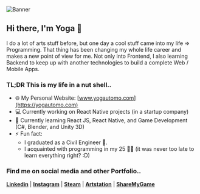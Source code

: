 ![Banner](https://i.ibb.co/Nr8yYjM/github-Banner2-01.png)

## Hi there, I'm Yoga 👋
I do a lot of arts stuff before, but one day a cool stuff came into my life => Programming. That thing has been changing my whole life career and makes a new point of view for me. Not only into Frontend, I also learning Backend to keep up with another technologies to build a complete Web / Mobile Apps.
<br>
### TL;DR This is my life in a nut shell..
- 🌐 My Personal Website: [www.yogautomo.com](https://yogautomo.com)
- 💻 Currently working on React Native projects (in a startup company)
- 🚀 Currently learning React JS, React Native, and Game Development (C#, Blender, and Unity 3D)
- ⚡ Fun fact:
  - I graduated as a Civil Engineer 👷.
  - I acquainted with programming in my 25 👨‍💻 (it was never too late to learn everything right? :D)
  
### Find me on social media and other Portfolio..

<span><b>[Linkedin](https://www.linkedin.com/in/tyogautomo/)</b> | </span>
<span><b>[Instagram](http://instagram.com/tyogautomo)</b> | </span>
<span><b>[Steam](https://steamcommunity.com/id/tyogautomo/)</b> | </span>
<span><b>[Artstation](https://www.artstation.com/tyogautomo)</b> | </span>
<span><b>[ShareMyGame](https://sharemygame.com/@tyogautomo)</b></span>
<!--
**tyogautomo/tyogautomo** is a ✨ _special_ ✨ repository because its `README.md` (this file) appears on your GitHub profile.

Here are some ideas to get you started:

- 🔭 I’m currently working on ...
- 🌱 I’m currently learning ...
- 👯 I’m looking to collaborate on ...
- 🤔 I’m looking for help with ...
- 💬 Ask me about ...
- 📫 How to reach me: ...
- 😄 Pronouns: ...
- ⚡ Fun fact: ....a
-->
